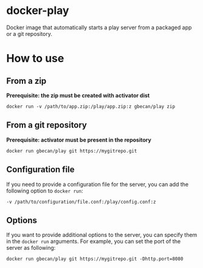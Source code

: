 # docker-play
Docker image that automatically starts a play server from a packaged app or a git repository.


# How to use

## From a zip
**Prerequisite: the zip must be created with activator dist**
```
docker run -v /path/to/app.zip:/play/app.zip:z gbecan/play zip
```

## From a git repository
**Prerequisite: activator must be present in the repository**
```
docker run gbecan/play git https://mygitrepo.git
```

## Configuration file
If you need to provide a configuration file for the server, you can add the following option to ```docker run```:
```
-v /path/to/configuration/file.conf:/play/config.conf:z
```

## Options
If you want to provide additional options to the server, you can specify them in the ```docker run``` arguments. For example, you can set the port of the server as following:
```
docker run gbecan/play git https://mygitrepo.git -Dhttp.port=8080
```
